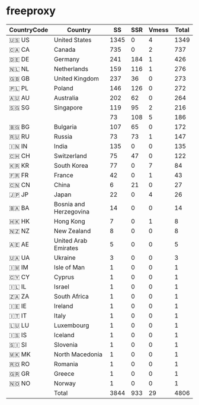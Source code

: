 # freeproxy

|CountryCode|Country|SS|SSR|Vmess|Total|
|  ----  | ----  |  ----  | ----  |  ----  | ----  |
|🇺🇸 US|United States|1345|0|4|1349|
|🇨🇦 CA|Canada|735|0|2|737|
|🇩🇪 DE|Germany|241|184|1|426|
|🇳🇱 NL|Netherlands|159|116|1|276|
|🇬🇧 GB|United Kingdom|237|36|0|273|
|🇵🇱 PL|Poland|146|126|0|272|
|🇦🇺 AU|Australia|202|62|0|264|
|🇸🇬 SG|Singapore|119|95|2|216|
| ||73|108|5|186|
|🇧🇬 BG|Bulgaria|107|65|0|172|
|🇷🇺 RU|Russia|73|73|1|147|
|🇮🇳 IN|India|135|0|0|135|
|🇨🇭 CH|Switzerland|75|47|0|122|
|🇰🇷 KR|South Korea|77|0|7|84|
|🇫🇷 FR|France|42|0|1|43|
|🇨🇳 CN|China|6|21|0|27|
|🇯🇵 JP|Japan|22|0|4|26|
|🇧🇦 BA|Bosnia and Herzegovina|14|0|0|14|
|🇭🇰 HK|Hong Kong|7|0|1|8|
|🇳🇿 NZ|New Zealand|8|0|0|8|
|🇦🇪 AE|United Arab Emirates|5|0|0|5|
|🇺🇦 UA|Ukraine|3|0|0|3|
|🇮🇲 IM|Isle of Man|1|0|0|1|
|🇨🇾 CY|Cyprus|1|0|0|1|
|🇮🇱 IL|Israel|1|0|0|1|
|🇿🇦 ZA|South Africa|1|0|0|1|
|🇮🇪 IE|Ireland|1|0|0|1|
|🇮🇹 IT|Italy|1|0|0|1|
|🇱🇺 LU|Luxembourg|1|0|0|1|
|🇮🇸 IS|Iceland|1|0|0|1|
|🇸🇮 SI|Slovenia|1|0|0|1|
|🇲🇰 MK|North Macedonia|1|0|0|1|
|🇷🇴 RO|Romania|1|0|0|1|
|🇬🇷 GR|Greece|1|0|0|1|
|🇳🇴 NO|Norway|1|0|0|1|
||Total|3844|933|29|4806|
